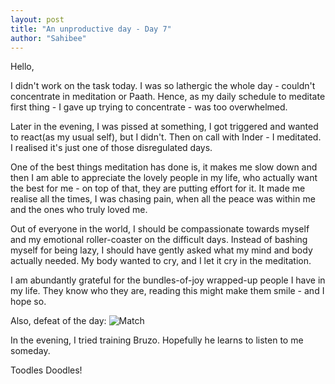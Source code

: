```yaml
---
layout: post
title: "An unproductive day - Day 7"
author: "Sahibee"
---
```


Hello,

I didn't work on the task today. I was so lathergic the whole day - couldn't concentrate in meditation or Paath. Hence, as my daily schedule to meditate first thing - I gave up trying to concentrate - was too overwhelmed.

Later in the evening, I was pissed at something, I got triggered and wanted to react(as my usual self), but I didn't. Then on call with Inder - I meditated. I realised it's just one of those disregulated days.

One of the best things meditation has done is, it makes me slow down and then I am able to appreciate the lovely people in my life, who actually want the best for me - on top of that, they are putting effort for it. It made me realise all the times, I was chasing pain, when all the peace was within me and the ones who truly loved me.

Out of everyone in the world, I should be compassionate towards myself and my emotional roller-coaster on the difficult days. Instead of bashing myself for being lazy, I should have gently asked what my mind and body actually needed. My body wanted to cry, and I let it cry in the meditation.

I am abundantly grateful for the bundles-of-joy wrapped-up people I have in my life. They know who they are, reading this might make them smile - and I hope so.

Also, defeat of the day:
![Match](../images/july/match-2.png)

In the evening, I tried training Bruzo. Hopefully he learns to listen to me someday.

Toodles Doodles!
